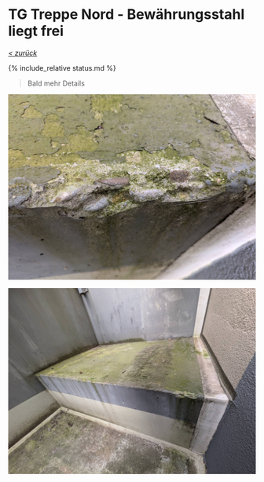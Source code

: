 # TG Treppe Nord - Bewährungsstahl liegt frei

_[&lt; zurück](../../index.md)_

{% include_relative status.md %}

> Bald mehr Details

![](PXL_20240609_171144586_small.jpg)

![](PXL_20240609_171151897_small.jpg)